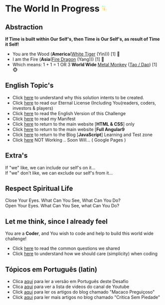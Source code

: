 # The World In Progress ![](./images/tao.png)

## Abstraction 

**If Time is built within Our Self's, then Time is Our Self's, as result of Time it Self!**

- You are the Wood (<b>America</b>([White Tiger](./letters/Tiger_America.md) (Yin))) [1] :tiger:
- I am the Fire (<b>Asia</b>([Fire Dragon](./letters/Dragon_Asia.md) (Yang))) [1] :dragon:
- Which means: 1 + 1 = 1 OR 3 <b>World Wide</b> [Metal Monkey](./textos/README.md) ([Tao / Dao](https://wiki.odicforcesounds.com/art/pages/Dao/index.html)) [1] :monkey_face:

## English Topic's

- Click [here](./dao/README.md) to understand why this solution intents to be created.
- Click [here](./letters/Eternal_License.md) to read our Eternal License (Including You(readers, coders, investors & players)
- Click [here](./en/README.md) to read the English Version of this Challenge
- Click [here](./MANIFEST.md) to read my Manifest
- Click [here](https://wiki.odicforcesounds.com/art/index.html) to return to the main website [<b>HTML & CSS</b>] only
- Click [here](https://wiki.odicforcesounds.com/v/) to return to the main website [<b>Full Angular9</b> 
- Click [here](https://wiki.odicforcesounds.com/blogjs/src/b.html) to return to the Blog [<b>JavaScript</b>] Learning and Test zone
- Click [here](https://go.odicforcesounds.com) NOT Working .. Soon Will...  ( Google Pages ) 

## Extra's

If "we" like, we can include our self's on it...<br>
If "we" don't like, we can exclude our self's from it...

## Respect Spiritual Life

Close Your Eyes. What Can You See, What Can You Do?<br>
Open Your Eyes. What Can You See, what Can You Do?

## Let me think, since I already feel

You are a <b>Coder</b>, and You wish to code and help to build this world wide challenge!

- Click [here](./plan/Questions.md) to read the common questions we shared
- Click [here](./plan/psudoCode.md) to understand how we should care (simplicity) when coding

## Tópicos em Português (latin)

- Clica [aqui](./pt/README.md) para ler a versão em Português deste Desafio
- Clica [aqui](./yt/README.md) para ver a lista de videos do canal de Youtube
- Click [aqui](https://macacopreguicoso.blogspot.com/) para ler os artigos do blog chamado "Macaco Preguiçoso"
- Click [aqui](https://criticasempiedade.blogspot.com/) para ler mais artigos no blog chamado "Critica Sem Piedade"
